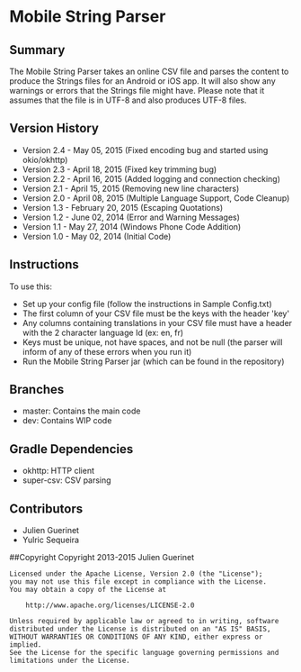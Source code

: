 # Mobile String Parser

## Summary
The Mobile String Parser takes an online CSV file and parses the content to produce the Strings files for an Android or iOS app.
It will also show any warnings or errors that the Strings file might have. 
Please note that it assumes that the file is in UTF-8 and also produces UTF-8 files. 

## Version History
* Version 2.4 - May 05, 2015 (Fixed encoding bug and started using okio/okhttp)
* Version 2.3 - April 18, 2015 (Fixed key trimming bug)
* Version 2.2 - April 16, 2015 (Added logging and connection checking)
* Version 2.1 - April 15, 2015 (Removing new line characters)
* Version 2.0 - April 08, 2015 (Multiple Language Support, Code Cleanup)
* Version 1.3 - February 20, 2015 (Escaping Quotations)
* Version 1.2 - June 02, 2014 (Error and Warning Messages)
* Version 1.1 - May 27, 2014 (Windows Phone Code Addition)
* Version 1.0 - May 02, 2014 (Initial Code)

## Instructions
To use this: 

* Set up your config file (follow the instructions in Sample Config.txt)
* The first column of your CSV file must be the keys with the header 'key' 
* Any columns containing translations in your CSV file must have a header with the 2 character language Id (ex: en, fr)
* Keys must be unique, not have spaces, and not be null (the parser will inform of any of these errors when you run it) 
* Run the Mobile String Parser jar (which can be found in the repository)

## Branches
* master: Contains the main code 
* dev: Contains WIP code

## Gradle Dependencies
* okhttp:       HTTP client
* super-csv:    CSV parsing

## Contributors
* Julien Guerinet
* Yulric Sequeira 

##Copyright 
    Copyright 2013-2015 Julien Guerinet

    Licensed under the Apache License, Version 2.0 (the "License");
    you may not use this file except in compliance with the License.
    You may obtain a copy of the License at
    
        http://www.apache.org/licenses/LICENSE-2.0
    
    Unless required by applicable law or agreed to in writing, software
    distributed under the License is distributed on an "AS IS" BASIS,
    WITHOUT WARRANTIES OR CONDITIONS OF ANY KIND, either express or implied.
    See the License for the specific language governing permissions and
    limitations under the License.